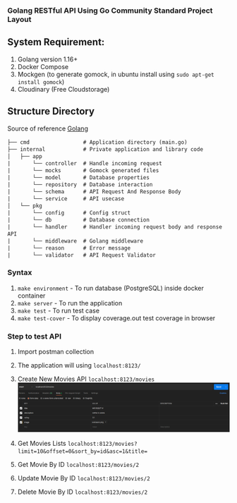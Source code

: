 ### Golang RESTful API Using Go Community Standard Project Layout

## System Requirement:
1. Golang version 1.16+
2. Docker Compose
3. Mockgen (to generate gomock, in ubuntu install using `sudo apt-get install gomock`)
4. Cloudinary (Free Cloudstorage)

## Structure Directory
Source of reference [Golang](https://github.com/golang-standards/project-layout)
```
├── cmd                 # Application directory (main.go)
├── internal            # Private application and library code
│   ├── app
|       └── controller  # Handle incoming request
|       └── mocks       # Gomock generated files
|       └── model       # Database properties
|       └── repository  # Database interaction
|       └── schema      # API Request And Response Body
|       └── service     # API usecase
│   └── pkg
|       └── config      # Config struct
|       └── db          # Database connection
|       └── handler     # Handler incoming request body and response API
|       └── middleware  # Golang middleware
|       └── reason      # Error message
|       └── validator   # API Request Validator

```

### Syntax
1. `make environment` - To run database (PostgreSQL) inside docker container
2. `make server` - To run the application
3. `make test` - To run test case
4. `make test-cover` - To display coverage.out test coverage in browser 

### Step to test API
1. Import postman collection
2. The application will using `localhost:8123/`
3. Create New Movies API `localhost:8123/movies`
   ![This is an alt text.](/post_body.png)

4. Get Movies Lists  `localhost:8123/movies?limit=10&offset=0&sort_by=id&asc=1&title=`
5. Get Movie By ID `localhost:8123/movies/2`
6. Update Movie By ID `localhost:8123/movies/2`
7. Delete Movie By ID `localhost:8123/movies/2`
